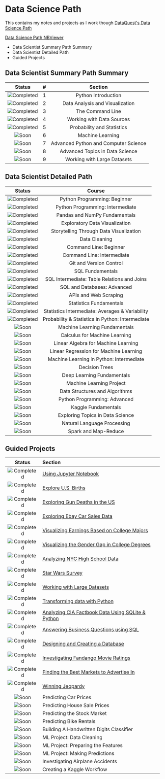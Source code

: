 # Data Science Path

This contains my notes and projects as I work though [DataQuest's Data Science Path](https://www.dataquest.io/path/data-scientist)

[Data Science Path NBViewer](http://nbviewer.jupyter.org/github/johannesgiorgis/dataquest/tree/master/data_science_path/)

<!-- MarkdownTOC -->

- Data Scientist Summary Path Summary
- Data Scientist Detailed Path
- Guided Projects

<!-- /MarkdownTOC -->



## Data Scientist Summary Path Summary

|            Status           	|   #   |             Section                    |
|:-----------------------------:|:-----:|:--------------------------------------:|
| ![Completed][Completed]     	|  1	| Python Introduction                    |
| ![Completed][Completed]     	|  2  	| Data Analysis and Visualization        |
| ![Completed][Completed]     	|  3  	| The Command Line                       |
| ![Completed][Completed]		|  4  	| Working with Data Sources              |
| ![Completed][Completed]		|  5  	| Probability and Statistics             |
| ![Soon][Soon]               	|  6  	| Machine Learning                       |
| ![Soon][Soon]               	|  7  	| Advanced Python and Computer Science   |
| ![Soon][Soon]               	|  8  	| Advanced Topics in Data Science        |
| ![Soon][Soon]               	|  9  	| Working with Large Datasets            |


## Data Scientist Detailed Path

|         Status              	|                  Course          						|
|:-----------------------------:|:-----------------------------------------------------:|
| ![Completed][Completed]     	| Python Programming: Beginner                  		|
| ![Completed][Completed]     	| Python Programming: Intermediate 						|
| ![Completed][Completed]     	| Pandas and NumPy Fundamentals 						|
| ![Completed][Completed]     	| Exploratory Data Visualization 						|
| ![Completed][Completed]     	| Storytelling Through Data Visualization 				|
| ![Completed][Completed]     	| Data Cleaning 										|
| ![Completed][Completed]     	| Command Line: Beginner 								|
| ![Completed][Completed]     	| Command Line: Intermediate 							|
| ![Completed][Completed]     	| Git and Version Control 								|
| ![Completed][Completed]     	| SQL Fundamentals 										|
| ![Completed][Completed] 		| SQL Intermediate: Table Relations and Joins  			|
| ![Completed][Completed]	  	| SQL and Databases: Advanced 							|
| ![Completed][Completed]		| APIs and Web Scraping 								|
| ![Completed][Completed]		| Statistics Fundamentals 								|
| ![Completed][Completed]		| Statistics Intermediate: Averages & Variability		|
| ![Completed][Completed]		| Probability & Statistics in Python: Intermediate  	|
| ![Soon][Soon]					| Machine Learning Fundamentals 					  	|
| ![Soon][Soon]					| Calculus for Machine Learning 					  	|
| ![Soon][Soon]					| Linear Algebra for Machine Learning 					|
| ![Soon][Soon]					| Linear Regression for Machine Learning 				|
| ![Soon][Soon]					| Machine Learning in Python: Intermediate 				|
| ![Soon][Soon]					| Decision Trees 										|
| ![Soon][Soon]					| Deep Learning Fundamentals 							|
| ![Soon][Soon]					| Machine Learning Project 								|
| ![Soon][Soon]					| Data Structures and Algorithms 						|
| ![Soon][Soon]					| Python Programming: Advanced 							|
| ![Soon][Soon]					| Kaggle Fundamentals 									|
| ![Soon][Soon]					| Exploring Topics in Data Science 						|
| ![Soon][Soon]					| Natural Language Processing 							|
| ![Soon][Soon]					| Spark and Map-Reduce 									|


## Guided Projects

|            Status           	|               Section                             	|
|:-----------------------------:|:------------------------------------------------------|
| ![Completed][Completed]     	| [Using Jupyter Notebook]                            	|
| ![Completed][Completed]     	| [Explore U.S. Births]                               	|
| ![Completed][Completed]     	| [Exploring Gun Deaths in the US]                    	|
| ![Completed][Completed]     	| [Exploring Ebay Car Sales Data]                     	|
| ![Completed][Completed]     	| [Visualizing Earnings Based on College Majors]      	|
| ![Completed][Completed]     	| [Visualizing the Gender Gap in College Degrees]     	|
| ![Completed][Completed]     	| [Analyzing NYC High School Data]                    	|
| ![Completed][Completed]     	| [Star Wars Survey]                                  	|
| ![Completed][Completed]     	| [Working with Large Datasets]                       	|
| ![Completed][Completed]     	| [Transforming data with Python]                     	|
| ![Completed][Completed]     	| [Analyzing CIA Factbook Data Using SQLite & Python] 	|
| ![Completed][Completed]		| [Answering Business Questions using SQL]            	|
| ![Completed][Completed]		| [Designing and Creating a Database]                 	|
| ![Completed][Completed]		| [Investigating Fandango Movie Ratings]				|
| ![Completed][Completed]		| [Finding the Best Markets to Advertise In]			|
| ![Completed][Completed]		| [Winning Jeopardy]									|
| ![Soon][Soon]					| Predicting Car Prices									|
| ![Soon][Soon]					| Predicting House Sale Prices							|
| ![Soon][Soon]					| Predicting the Stock Market							|
| ![Soon][Soon]					| Predicting Bike Rentals								|
| ![Soon][Soon]					| Building A Handwritten Digits Classifier				|
| ![Soon][Soon]					| ML Project: Data Cleaning								|
| ![Soon][Soon]					| ML Project: Preparing the Features					|
| ![Soon][Soon]					| ML Project: Making Predictions						|
| ![Soon][Soon]					| Investigating Airplane Accidents						|
| ![Soon][Soon]					| Creating a Kaggle Workflow							|


[//]: # (Reference links to Guided Projects)

[Using Jupyter Notebook]: projects/project01_using_jupyter_notebook/project01_using_jupyter_notebook.ipynb
[Explore U.S. Births]: projects/project02_explore_us_births/project02_explore_us_births.ipynb
[Exploring Gun Deaths in the US]: projects/project03_exploring_gun_deaths_in_the_us/project03_exploring_gun_deaths_in_the_us.ipynb
[Exploring Ebay Car Sales Data]: projects/project04_exploring_ebay_car_sales_data/project04_exploring_ebay_car_sales_data.ipynb
[Visualizing Earnings Based on College Majors]: projects/project05_visualizing_earnings_based_on_college_majors/project05_visualizing_earnings_based_on_college_majors.ipynb
[Visualizing the Gender Gap in College Degrees]: projects/project06_visualizing_the_gender_gap_in_college_degrees/project06_visualizing_the_gender_gap_in_college_degrees.ipynb
[Analyzing NYC High School Data]: projects/project07_analyzing_nyc_high_school_data/project07_analyzing_nyc_high_school_data.ipynb
[Star Wars Survey]: projects/project08_star_wars_survey/project08_star_wars_survey.ipynb
[Working with Large Datasets]: projects/project09_working_with_data_downloads/README.md
[Transforming data with Python]: projects/project10_transforming_data_with_python/README.md
[Analyzing CIA Factbook Data Using SQLite & Python]: projects/project11_analyzing_cia_factbook_data_using_sqlite_and_python/project11_analyzing_cia_factbook_data_using_sqlite_and_python.ipynb
[Answering Business Questions using SQL]: projects/project12_answering_business_questions_using_sql/project12_answering_business_questions_using_sql.ipynb
[Designing and Creating a Database]: projects/project13_designing_and_creating_a_database/project13_designing_and_creating_a_database.ipynb
[Investigating Fandango Movie Ratings]: projects/project14_investigating_fandango_movie_ratings/project14_investigating_fandango_movie_ratings.ipynb
[Finding the Best Markets to Advertise In]: projects/project15_finding_the_best_markets_to_advertise_in/project15_finding_the_best_markets_to_advertise_in.ipynb
[Winning Jeopardy]: projects/project16_winning_jeopardy/project16_winning_jeopardy.ipynb

[//]: # (Status images)

[done]: https://user-images.githubusercontent.com/29199184/32275438-8385f5c0-bf0b-11e7-9406-42265f71e2bd.png "Done"
[Completed]: https://user-images.githubusercontent.com/29199184/32275438-8385f5c0-bf0b-11e7-9406-42265f71e2bd.png "Completed"
[In Progress]: https://user-images.githubusercontent.com/29199184/34462881-7305ddac-ee4d-11e7-9b57-589424820da4.png "In Progress"
[Soon]: https://user-images.githubusercontent.com/29199184/34462916-d5c37bd4-ee4d-11e7-9f4a-d57f2243281b.png "Soon"

